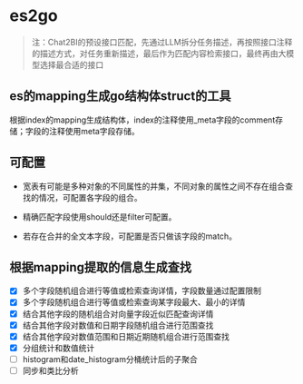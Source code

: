 # es2go

> 注：Chat2BI的预设接口匹配，先通过LLM拆分任务描述，再按照接口注释的描述方式，对任务重新描述，最后作为匹配内容检索接口，最终再由大模型选择最合适的接口

## es的mapping生成go结构体struct的工具

根据index的mapping生成结构体，index的注释使用_meta字段的comment存储；字段的注释使用meta字段存储。

## 可配置
* 宽表有可能是多种对象的不同属性的并集，不同对象的属性之间不存在组合查找的情况，可配置各字段的组合。

* 精确匹配字段使用should还是filter可配置。

* 若存在合并的全文本字段，可配置是否只做该字段的match。

## 根据mapping提取的信息生成查找

- [x] 多个字段随机组合进行等值或检索查询详情，字段数量通过配置限制
- [x] 多个字段随机组合进行等值或检索查询某字段最大、最小的详情
- [x] 结合其他字段的随机组合对向量字段近似匹配查询详情
- [x] 结合其他字段对数值和日期字段随机组合进行范围查找
- [x] 结合其他字段对数值范围和日期近期随机组合进行范围查找
- [x] 分组统计和数值统计
- [ ] histogram和date_histogram分桶统计后的子聚合
- [ ] 同步和类比分析